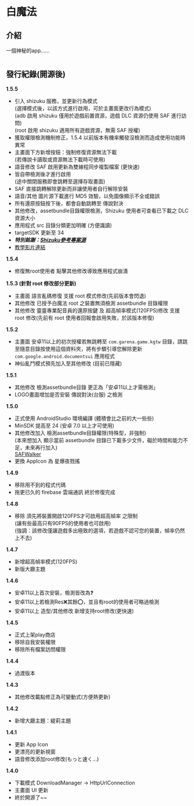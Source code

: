 # 白魔法
 ## 介紹
 一個神秘的app......
# 
 ## 發行紀錄(開源後)

**1.5.5**
- 引入 shizuku 服務，並更新行為模式  
(選擇模式後，以該方式進行啟用，可於主畫面更改行為模式)  
(adb 啟用 shizuku 僅用於遊戲前置資源，遊戲 DLC 資源仍使用 SAF 進行訪問)  
(root 啟用 shizuku 適用所有遊戲資源，無需 SAF 授權)
- 獲取權限檢測機制修正，1.5.4 以前版本有機率觸發沒檢測而造成使用功能時異常
- 主畫面下方新增按鈕：強制修復資源無法下載  
(若傳說卡讀取或資源無法下載時可使用)
- 語音修改 SAF 啟用更新為雙線程同步複製檔案 (更快速)
- 皆自帶檢測後才進行啟用  
(途中關閉服務即會跳轉至選擇存取畫面)
- SAF 直接跳轉解除更新而非讓使用者自行解除安裝
- 語音/其他 圖片源下載進行 MD5 效驗，以免圖像顯示不全或錯誤
- 所有還原按鈕按下後，都會自動跳轉至 傳說對決
- 其他修改，assetbundle目錄權限檢測，Shizuku 使用者可查看已下載之 DLC 資源大小
- 應用程式 src 目錄分類更加明確 (方便識讀)
- targetSDK 更新至 34
- ***特別銘謝：[Shizuku參考專案源](https://f-droid.org/zh_Hant/packages/in.sunilpaulmathew.ashell/ "link")***
- [教學影片連結](https://youtu.be/zJilQ4vuzVY "link")

**1.5.4**
- 修復無root使用者 點擊其他修改導致應用程式崩潰

**1.5.3 (針對 root 修改部分更新)**
- 主畫面 語言亂碼修復 支援 root 模式修改(先前版本會閃退)
- 其他修改 已授予白魔法 root 之裝置無須檢測 assetbundle 目錄權限
- 其他修改 靈靈專業配音員的還原按鍵 及 超高幀率模式(120FPS)修改 支援 root 修改(先前有 root 使用者回報會啟用失敗，於該版本修復)

 **1.5.2**
- 主畫面 安卓11以上的初次授權若無跳轉至 `com.garena.game.kgtw` 目錄，請跳至隨意目錄按使用這個資料夾，將有步驟引導您解除更新 `com.google.android.documentsui` 應用程式
- 神仙亂鬥模式預先加入至其他修改 (目前已隱藏)

 **1.5.1**
- 其他修改 檢測assetbundle目錄 更正為「安卓11以上才需檢測」
- LOGO畫面增加是否安裝 傳說對決(台服) 之檢測

 **1.5.0**
- 正式使用 AndroidStudio 環境編譯 (體積會比之前的大一些些)
- MinSDK 提高至 24 (安卓 7.0 以上才可使用)
- 其他修改加入 檢測assetbundle目錄權限(特殊型，非強制)  
(本來想加入 顯示當前 assetbundle 目錄已下載多少文件，礙於時間和能力不足，未來再行加入)  
[SAFWalker](https://github.com/Cheticamp/SAFWalker "link") 
- 更換 AppIcon 為 星爆夜戮搖

 **1.4.9**
- 移除用不到的程式代碼
- 拖更已久的 firebase 雲端通訊 終於修復完成

 **1.4.8**
- 移除 須先將裝置開啟120FPS才可啟用超高幀率 之限制  
(讓有些最高只有90FPS的使用者也可啟用)  
(強調：該修改僅讓遊戲多出極致的選項，若遊戲不認可您的裝置，幀率仍然上不去)

 **1.4.7**
- 新增超高幀率模式(120FPS)
- 新版大廳主題

 **1.4.6**
- 安卓11以上首次安裝，檢測皆改為❓
- 安卓11以上若檢測Res❌其餘⭕，並且有root的使用者可略過檢測
- 安卓11以上 造型/其他修改 新增支持root修改(更快速)

 **1.4.5**
- 正式上架play商店
- 移除自我安裝權限
- 移除所有檔案訪問權限

 **1.4.4**
- 過渡版本
 
 **1.4.3**
- 其他修改載點修正為可變動式(方便熱更新)

 **1.4.2**
- 新增大廳主題：緹莉主題

 **1.4.1**
- 更新 App Icon
- 更漂亮的更新視窗
- 語音修改添加root修改(もっと速く...)

 **1.4.0**
- 下載模式 DownloadManager → HttpUrlConnection
- 主畫面 UI 更新
- 終於開源了~~
# 